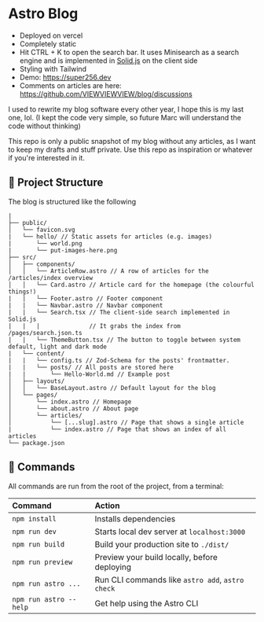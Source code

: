 # Astro Blog

- Deployed on vercel
- Completely static
- Hit CTRL + K to open the search bar. It uses Minisearch as a search engine and is implemented in [Solid.js](https://www.solidjs.com/) on the client side
- Styling with Tailwind
- Demo: https://super256.dev
- Comments on articles are here: https://github.com/VIEWVIEWVIEW/blog/discussions

I used to rewrite my blog software every other year, I hope this is my last one, lol. (I kept the code very simple, so future Marc will understand the code without thinking)

This repo is only a public snapshot of my blog without any articles, as I want to keep my drafts and stuff private. Use this repo as inspiration or whatever if you're interested in it.

## 🚀 Project Structure

The blog is structured like the following

```
|
├── public/
│   └── favicon.svg
|   └── hello/ // Static assets for articles (e.g. images)
|       └── world.png
|       └── put-images-here.png
├── src/
│   ├── components/
│   │   └── ArticleRow.astro // A row of articles for the /articles/index overview
│   │   └── Card.astro // Article card for the homepage (the colourful things!)
|   |   └── Footer.astro // Footer component
|   |   └── Navbar.astro // Navbar component
|   |   └── Search.tsx // The client-side search implemented in Solid.js
|   |   |              // It grabs the index from /pages/search.json.ts
|   |   └── ThemeButton.tsx // The button to toggle between system default, light and dark mode
|   └── content/ 
|   |   └── config.ts // Zod-Schema for the posts' frontmatter.
|   |   └── posts/ // All posts are stored here
|   |       └── Hello-World.md // Example post
│   ├── layouts/
│   │   └── BaseLayout.astro // Default layout for the blog
│   └── pages/
│       └── index.astro // Homepage
│       └── about.astro // About page
│       └── articles/
│           └── [...slug].astro // Page that shows a single article
|           └── index.astro // Page that shows an index of all articles
└── package.json
```

## 🧞 Commands

All commands are run from the root of the project, from a terminal:

| Command                | Action                                           |
| :--------------------- | :----------------------------------------------- |
| `npm install`          | Installs dependencies                            |
| `npm run dev`          | Starts local dev server at `localhost:3000`      |
| `npm run build`        | Build your production site to `./dist/`          |
| `npm run preview`      | Preview your build locally, before deploying     |
| `npm run astro ...`    | Run CLI commands like `astro add`, `astro check` |
| `npm run astro --help` | Get help using the Astro CLI                     |
